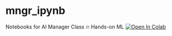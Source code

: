 # mngr_ipynb
Notebooks for AI Manager Class
🔥 Hands-on ML [![Open In Colab](https://colab.research.google.com/assets/colab-badge.svg)](https://colab.research.google.com/github/DeepStudio-TW/mngr_ipynb/blob/main/Mgr_course_ML.ipynb)
